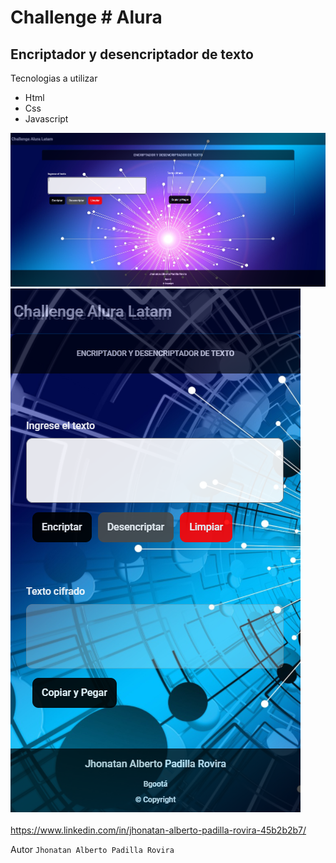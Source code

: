 # Challenge # Alura

## Encriptador y desencriptador de texto

Tecnologias a utilizar

* Html
* Css
* Javascript

![Vista web](https://raw.githubusercontent.com/jhoalparo1991/encriptador-desencriptador-texto/master/img/vista_web.PNG)
![Vista movil](https://raw.githubusercontent.com/jhoalparo1991/encriptador-desencriptador-texto/master/img/vista_movil.PNG)

<https://www.linkedin.com/in/jhonatan-alberto-padilla-rovira-45b2b2b7/>

Autor
`Jhonatan Alberto Padilla Rovira`
